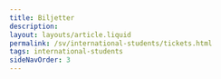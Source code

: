 ```yaml
---
title: Biljetter
description:
layout: layouts/article.liquid
permalink: /sv/international-students/tickets.html
tags: international-students
sideNavOrder: 3
---
```

